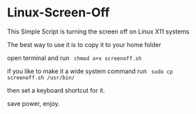 Linux-Screen-Off
================

This Simple Script is turning the screen off on Linux X11 systems

The best way to use it is to copy it to your home folder 

open terminal and run <code> chmod a+x screenoff.sh </code>

if you like to make it a wide system command run <code> sudo cp screenoff.sh /usr/bin/ </code>

then set a keyboard shortcut for it.

save power, enjoy.
